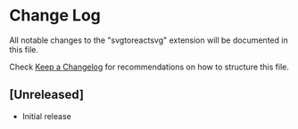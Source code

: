 # Change Log

All notable changes to the "svgtoreactsvg" extension will be documented in this file.

Check [Keep a Changelog](http://keepachangelog.com/) for recommendations on how to structure this file.

## [Unreleased]

- Initial release